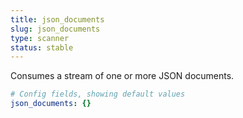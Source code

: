 ```yaml
---
title: json_documents
slug: json_documents
type: scanner
status: stable
---
```


Consumes a stream of one or more JSON documents.

<!-- TODO Improve this example maybe using HTTP CLient 

input:
  http_client:
    rate_limit: example_rate_limit
    stream:
      scanner: json_documents
    url: https://jsonplaceholder.typicode.com/todos
    verb: GET
output:
  http_server:
    ws_path: /subscribe
rate_limit_resources:
  - label: example_rate_limit
    local:
      count: 10
      interval: 1s
-->

```yml
# Config fields, showing default values
json_documents: {}
```
